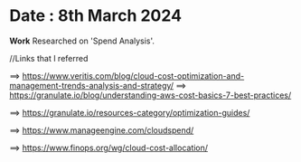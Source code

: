 # Date : 8th March 2024

**Work**
Researched on  'Spend Analysis'. 

//Links that I referred 


==> https://www.veritis.com/blog/cloud-cost-optimization-and-management-trends-analysis-and-strategy/
==> https://granulate.io/blog/understanding-aws-cost-basics-7-best-practices/

==> https://granulate.io/resources-category/optimization-guides/

==> https://www.manageengine.com/cloudspend/

==> https://www.finops.org/wg/cloud-cost-allocation/
